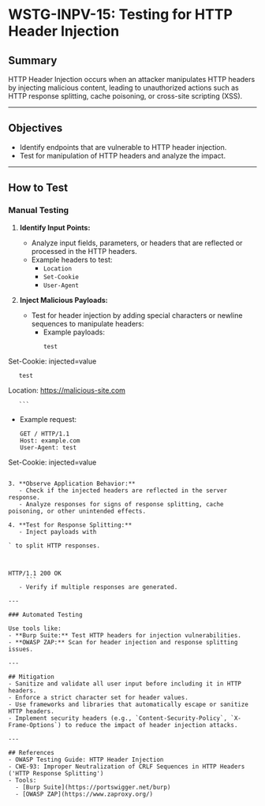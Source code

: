 # WSTG-INPV-15: Testing for HTTP Header Injection

## Summary
HTTP Header Injection occurs when an attacker manipulates HTTP headers by injecting malicious content, leading to unauthorized actions such as HTTP response splitting, cache poisoning, or cross-site scripting (XSS).

---

## Objectives
- Identify endpoints that are vulnerable to HTTP header injection.
- Test for manipulation of HTTP headers and analyze the impact.

---

## How to Test

### Manual Testing

1. **Identify Input Points:**
   - Analyze input fields, parameters, or headers that are reflected or processed in the HTTP headers.
   - Example headers to test:
     - `Location`
     - `Set-Cookie`
     - `User-Agent`

2. **Inject Malicious Payloads:**
   - Test for header injection by adding special characters or newline sequences to manipulate headers:
     - Example payloads:
       ```
       test
Set-Cookie: injected=value

       test
Location: https://malicious-site.com

       ```
   - Example request:
     ```http
     GET / HTTP/1.1
     Host: example.com
     User-Agent: test
Set-Cookie: injected=value
```     

3. **Observe Application Behavior:**
   - Check if the injected headers are reflected in the server response.
   - Analyze responses for signs of response splitting, cache poisoning, or other unintended effects.

4. **Test for Response Splitting:**
   - Inject payloads with 
 ```
    ` to split HTTP responses.
``` 


HTTP/1.1 200 OK
     ```
   - Verify if multiple responses are generated.

---

### Automated Testing

Use tools like:
- **Burp Suite:** Test HTTP headers for injection vulnerabilities.
- **OWASP ZAP:** Scan for header injection and response splitting issues.

---

## Mitigation
- Sanitize and validate all user input before including it in HTTP headers.
- Enforce a strict character set for header values.
- Use frameworks and libraries that automatically escape or sanitize HTTP headers.
- Implement security headers (e.g., `Content-Security-Policy`, `X-Frame-Options`) to reduce the impact of header injection attacks.

---

## References
- OWASP Testing Guide: HTTP Header Injection
- CWE-93: Improper Neutralization of CRLF Sequences in HTTP Headers ('HTTP Response Splitting')
- Tools:
  - [Burp Suite](https://portswigger.net/burp)
  - [OWASP ZAP](https://www.zaproxy.org/)
